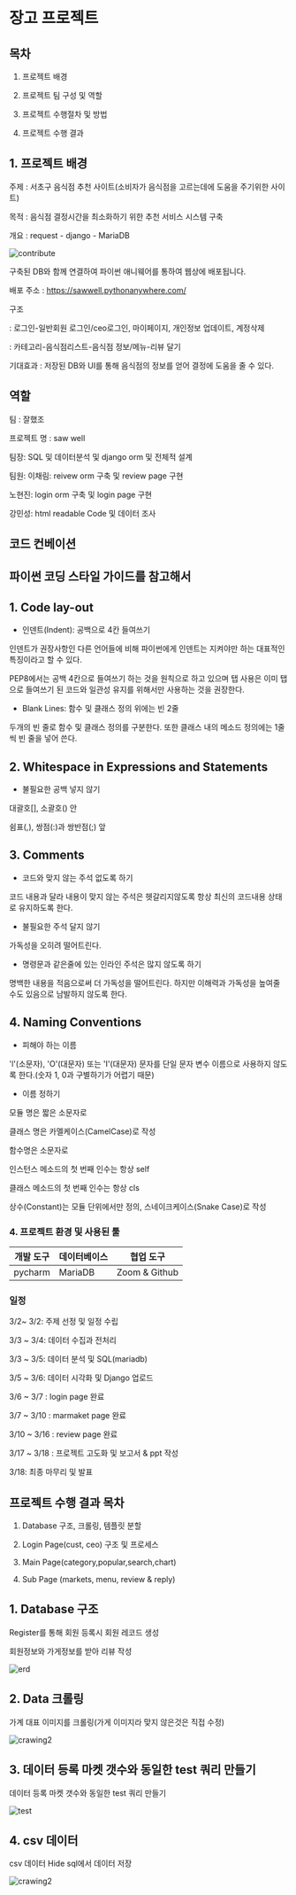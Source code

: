 # 장고 프로젝트

## 목차

1. 프로젝트 배경

2. 프로젝트 팀 구성 및 역할

3. 프로젝트 수행절차 및 방법

4. 프로젝트 수행 결과

## 1. 프로젝트 배경

주제 : 서초구 음식점 추천 사이트(소비자가 음식점을 고르는데에 도움을 주기위한 사이트)

목적 : 음식점 결정시간을  최소화하기 위한 추천 서비스 시스템 구축

개요 : request - django - MariaDB

<img width="%100" alt='contribute' src='https://user-images.githubusercontent.com/73889507/156279545-b7737c3b-ecc1-41e3-9d18-0626b5139e5e.jpg'>

구축된 DB와 함께 연결하여 파이썬 애니웨어를 통하여 웹상에 배포됩니다.

배포 주소 : https://sawwell.pythonanywhere.com/

구조 

: 로그인-일반회원 로그인/ceo로그인, 마이페이지, 개인정보 업데이트, 계정삭제

: 카테고리-음식점리스트-음식점 정보/메뉴-리뷰 달기

기대효과 : 저장된 DB와 UI를 통해 음식점의 정보를 얻어 결정에 도움을 줄 수 있다.

## 역할

팀 : 잘했조

프로젝트 명 : saw well

팀장: SQL 및 데이터분석 및 django orm 및 전체적 설계 

팀원: 이채림: reivew orm 구축 및 review page 구현

노현진: login orm 구축 및 login page 구현

강민성: html readable Code 및 데이터 조사

## 코드 컨베이션

## 파이썬 코딩 스타일 가이드를 참고해서 

## 1. Code lay-out

- 인덴트(Indent): 공백으로 4칸 들여쓰기

인덴트가 권장사항인 다른 언어들에 비해 파이썬에게 인덴트는 지켜야만 하는 대표적인 특징이라고 할 수 있다.

PEP8에서는 공백 4칸으로 들여쓰기 하는 것을 원칙으로 하고 있으며 탭 사용은 이미 탭으로 들여쓰기 된 코드와 일관성 유지를 위해서만 사용하는 것을 권장한다.

- Blank Lines: 함수 및 클래스 정의 위에는 빈 2줄

두개의 빈 줄로 함수 및 클래스 정의를 구분한다. 또한 클래스 내의 메소드 정의에는 1줄씩 빈 줄을 넣어 쓴다.

## 2. Whitespace in Expressions and Statements

- 불필요한 공백 넣지 않기

대괄호[], 소괄호() 안

쉼표(,), 쌍점(:)과 쌍반점(;) 앞

## 3. Comments

- 코드와 맞지 않는 주석 없도록 하기

코드 내용과 달라 내용이 맞지 않는 주석은 헷갈리지않도록 항상 최신의 코드내용 상태로 유지하도록 한다.

- 불필요한 주석 달지 않기

가독성을 오히려 떨어트린다.

- 명령문과 같은줄에 있는 인라인 주석은 많지 않도록 하기

명백한 내용을 적음으로써 더 가독성을 떨어트린다. 하지만 이해력과 가독성을 높여줄 수도 있음으로 남발하지 않도록 한다.

## 4. Naming Conventions

- 피해야 하는 이름

'l'(소문자), 'O'(대문자) 또는 'I'(대문자) 문자를 단일 문자 변수 이름으로 사용하지 않도록 한다.(숫자 1, 0과 구별하기가 어렵기 때문)

- 이름 정하기

모듈 명은 짧은 소문자로

클래스 명은 카멜케이스(CamelCase)로 작성

함수명은 소문자로

인스턴스 메소드의 첫 번째 인수는 항상 self

클래스 메소드의 첫 번째 인수는 항상 cls

상수(Constant)는 모듈 단위에서만 정의, 스네이크케이스(Snake Case)로 작성


### 4. 프로젝트 환경 및 사용된 툴


| 개발 도구 | 데이터베이스 | 협업 도구       |
| --------- | ------------ | -------------- |
|  pycharm  | MariaDB      | Zoom  & Github |

### 일정

3/2~ 3/2: 주제 선정 및 일정 수립

3/3 ~ 3/4: 데이터 수집과 전처리

3/3 ~ 3/5: 데이터 분석 및 SQL(mariadb)

3/5 ~ 3/6: 데이터 시각화 및 Django 업로드

3/6 ~ 3/7 : login page 완료

3/7 ~ 3/10 : marmaket page 완료

3/10 ~ 3/16 : review page 완료

3/17 ~ 3/18 : 프로젝트 고도화 및 보고서 & ppt 작성

3/18: 최종 마무리 및 발표

## 프로젝트 수행 결과 목차

1.  Database 구조, 크롤링, 템플릿 분할

2. Login Page(cust, ceo) 구조 및 프로세스

3. Main Page(category,popular,search,chart)

4. Sub Page (markets, menu, review & reply)

## 1.  Database 구조

Register를 통해 회원 등록시 회원 레코드 생성

회원정보와 가게정보를 받아 리뷰 작성

<img width="%100" alt='erd' src='https://user-images.githubusercontent.com/73889507/159175770-fd478540-0dea-4e16-8a6d-0ab1318ee529.png'>

## 2. Data 크롤링

가계 대표 이미지를 크롤링(가게 이미지라 맞지 않은것은 직접 수정)

<img width="%100" alt='crawing2' src='https://user-images.githubusercontent.com/73889507/159176383-6fd1ba9d-0e15-42aa-8884-0f1417ff8216.gif'>

## 3. 데이터 등록 마켓 갯수와 동일한 test 쿼리 만들기

데이터 등록 마켓 갯수와 동일한 test 쿼리 만들기

<img width="%100" alt='test' src='https://user-images.githubusercontent.com/73889507/159176490-c18cb5ae-fb2f-484a-9f6c-8bb46bd0a86a.png'>

## 4. csv 데이터

csv 데이터 Hide sql에서 데이터 저장

<img width="%100" alt='crawing2' src='https://user-images.githubusercontent.com/73889507/159176551-82333ea0-71d4-480f-95c4-661c4ba99ac2.png'>












